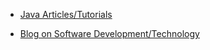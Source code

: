 - <a href="http://lalit-bhatt.blogspot.in/p/java.html">Java Articles/Tutorials</a>

- <a href="http://lalit-bhatt.blogspot.in">Blog on Software Development/Technology</a>